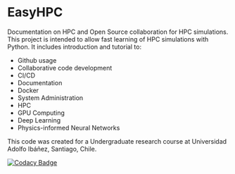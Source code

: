 # EasyHPC
Documentation on HPC and Open Source collaboration for HPC simulations. This project is intended to allow fast learning of HPC simulations with Python. 
It includes introduction and tutorial to:
 
-  Github usage
-  Collaborative code development
-  CI/CD
-  Documentation
-  Docker
-  System Administration
-  HPC
-  GPU Computing
-  Deep Learning
-  Physics-informed Neural Networks

This code was created for a Undergraduate research course at Universidad Adolfo Ibáñez, Santiago, Chile.

[![Codacy Badge](https://app.codacy.com/project/badge/Grade/2cb491b027e44d519e34ffd5116ec902)](https://www.codacy.com/gh/pescap/EasyHPC/dashboard?utm_source=github.com&amp;utm_medium=referral&amp;utm_content=pescap/EasyHPC&amp;utm_campaign=Badge_Grade)
